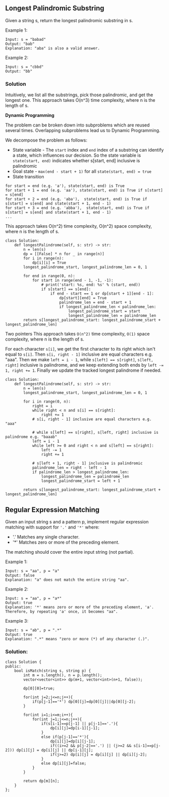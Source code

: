 ## Longest Palindromic Substring

Given a string s, return the longest palindromic substring in s.

Example 1:

```
Input: s = "babad"
Output: "bab"
Explanation: "aba" is also a valid answer.
```

Example 2:

```
Input: s = "cbbd"
Output: "bb"
```
### Solution

Intuitively, we list all the substrings, pick those palindromic, and get the longest one. This approach takes O(n^3) time complexity, where n is the length of s.

**Dynamic Programming**

The problem can be broken down into subproblems which are reused several times. Overlapping subproblems lead us to Dynamic Programming.

We decompose the problem as follows:

- State variable - The `start` index and `end` index of a substring can identify a state, which influences our decision. So the state variable is `state(start, end)` indicates whether s[start, end] inclusive is palindromic
- Goal state - `max(end - start + 1)` for all `state(start, end) = true`
- State transition

```
for start = end (e.g. 'a'), state(start, end) is True
for start + 1 = end (e.g. 'aa'), state(start, end) is True if s[start] = s[end]
for start + 2 = end (e.g. 'aba'),  state(start, end) is True if s[start] = s[end] and state(start + 1, end - 1)
for start + 3 = end (e.g. 'abba'),  state(start, end) is True if s[start] = s[end] and state(start + 1, end - 1)
...
```

This approach takes O(n^2) time complexity, O(n^2) space complexity, where n is the length of s.

```
class Solution:
    def longestPalindrome(self, s: str) -> str:
        n = len(s)
        dp = [[False] * n for _ in range(n)]
        for i in range(n):
            dp[i][i] = True
        longest_palindrome_start, longest_palindrome_len = 0, 1

        for end in range(0, n):
            for start in range(end - 1, -1, -1):
                # print('start: %s, end: %s' % (start, end))
                if s[start] == s[end]:
                    if end - start == 1 or dp[start + 1][end - 1]:
                        dp[start][end] = True
                        palindrome_len = end - start + 1
                        if longest_palindrome_len < palindrome_len:
                            longest_palindrome_start = start
                            longest_palindrome_len = palindrome_len
        return s[longest_palindrome_start: longest_palindrome_start + longest_palindrome_len]
```

Two pointers
This approach takes `O(n^2)` time complexity, `O(1)` space complexity, where n is the length of s.

For each character `s[i]`, we get the first character to its right which isn't equal to `s[i]`.
Then `s[i, right - 1]` inclusive are equal characters e.g. "aaa".
Then we make `left = i - 1`, while `s[left] == s[right]`, `s[left, right]` inclusive is palindrome, and we keep extending both ends by `left -= 1, right += 1`.
Finally we update the tracked longest palindrome if needed.

```
class Solution:
    def longestPalindrome(self, s: str) -> str:
        n = len(s)
        longest_palindrome_start, longest_palindrome_len = 0, 1

        for i in range(0, n):
            right = i
            while right < n and s[i] == s[right]:
                right += 1
            # s[i, right - 1] inclusive are equal characters e.g. "aaa"
            
            # while s[left] == s[right], s[left, right] inclusive is palindrome e.g. "baaab"
            left = i - 1
            while left >= 0 and right < n and s[left] == s[right]:
                left -= 1
                right += 1
            
            # s[left + 1, right - 1] inclusive is palindromic
            palindrome_len = right - left - 1
            if palindrome_len > longest_palindrome_len:
                longest_palindrome_len = palindrome_len
                longest_palindrome_start = left + 1
            
        return s[longest_palindrome_start: longest_palindrome_start + longest_palindrome_len]
```

## Regular Expression Matching

Given an input string s and a pattern p, implement regular expression matching with support for `'.'` and `'*'` where:

- '.' Matches any single character.​​​​
- '*' Matches zero or more of the preceding element.

The matching should cover the entire input string (not partial).

Example 1:
```
Input: s = "aa", p = "a"
Output: false
Explanation: "a" does not match the entire string "aa".
```

Example 2:
```
Input: s = "aa", p = "a*"
Output: true
Explanation: '*' means zero or more of the preceding element, 'a'. Therefore, by repeating 'a' once, it becomes "aa".
```

Example 3:
```
Input: s = "ab", p = ".*"
Output: true
Explanation: ".*" means "zero or more (*) of any character (.)".
```

### Solution:

```
class Solution {
public:
    bool isMatch(string s, string p) {
        int m = s.length(), n = p.length();
        vector<vector<int>> dp(m+1, vector<int>(n+1, false));

        dp[0][0]=true;

        for(int j=2;j<=n;j++){
            if(p[j-1]=='*') dp[0][j]=dp[0][j]||dp[0][j-2];
        }

        for(int i=1;i<=m;i++){
            for(int j=1;j<=n;j++){
                if(s[i-1]==p[j-1] || p[j-1]=='.'){
                    dp[i][j]=dp[i-1][j-1];
                }
                else if(p[j-1]=='*'){
                    dp[i][j]=dp[i][j-1];
                    if((i>=2 && p[j-2]=='.') || (j>=2 && s[i-1]==p[j-2])) dp[i][j] = dp[i][j] || dp[i-1][j];
                    if(j>=2) dp[i][j] = dp[i][j] || dp[i][j-2];
                }
                else dp[i][j]=false;
            }
        }

        return dp[m][n];
    }
};
```
